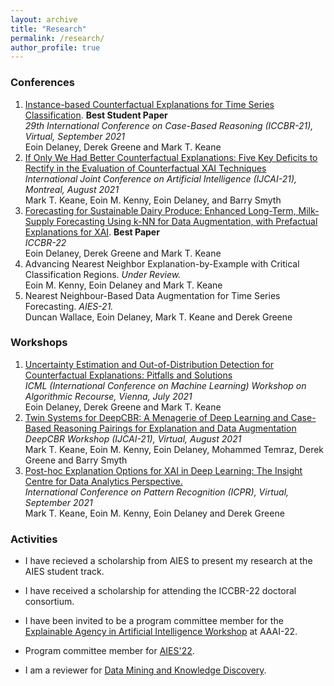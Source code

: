 ```yaml
---
layout: archive
title: "Research"
permalink: /research/
author_profile: true
---
```


<!-- {% if author.googlescholar %}
  You can also find my articles on <u><a href="{{author.googlescholar}}">my Google Scholar profile</a>.</u>
{% endif %} -->

<!-- {% include base_path %} -->

<!-- ### Journals -->

### Conferences
1. [Instance-based Counterfactual Explanations for Time Series Classification](https://arxiv.org/pdf/2009.13211.pdf). **Best Student Paper**   
  *29th International Conference on Case-Based Reasoning (ICCBR-21), Virtual, September 2021*   
  Eoin Delaney, Derek Greene and Mark T. Keane
1. [If Only We Had Better Counterfactual Explanations: Five Key Deficits to Rectify in the Evaluation of Counterfactual XAI Techniques](https://arxiv.org/abs/2103.01035)  
  *International Joint Conference on Artificial Intelligence (IJCAI-21), Montreal, August 2021*   
  Mark T. Keane, Eoin M. Kenny, Eoin Delaney, and Barry Smyth
1. [Forecasting for Sustainable Dairy Produce: Enhanced Long-Term, Milk-Supply Forecasting Using k-NN
for Data Augmentation, with Prefactual Explanations for XAI](http://derekgreene.com/papers/delaney22iccbr.pdf). **Best Paper**  
  *ICCBR-22*   
  Eoin Delaney, Derek Greene and Mark T. Keane
1. Advancing Nearest Neighbor Explanation-by-Example with Critical Classification Regions.
  *Under Review.*   
  Eoin M. Kenny, Eoin Delaney and Mark T. Keane
1. Nearest Neighbour-Based Data Augmentation for Time Series Forecasting.
  *AIES-21.*   
  Duncan Wallace, Eoin Delaney, Mark T. Keane and Derek Greene

### Workshops
1. [Uncertainty Estimation and Out-of-Distribution Detection for Counterfactual Explanations: Pitfalls and Solutions](https://arxiv.org/pdf/2107.09734.pdf)  
  *ICML (International Conference on Machine Learning) Workshop on Algorithmic Recourse, Vienna, July 2021*  
  Eoin Delaney, Derek Greene and Mark T. Keane
1. [Twin Systems for DeepCBR: A Menagerie of Deep Learning and Case-Based Reasoning Pairings for Explanation and Data Augmentation](https://arxiv.org/ftp/arxiv/papers/2104/2104.14461.pdf)  
  *DeepCBR Workshop (IJCAI-21), Virtual, August 2021*  
  Mark T. Keane, Eoin M. Kenny, Eoin Delaney, Mohammed Temraz, Derek Greene and Barry Smyth
  1. [Post-hoc Explanation Options for XAI in Deep Learning: The Insight Centre for Data Analytics Perspective.](https://link.springer.com/chapter/10.1007/978-3-030-68796-0_2)  
  *International Conference on Pattern Recognition (ICPR), Virtual, September 2021*  
  Mark T. Keane, Eoin M. Kenny, Eoin Delaney and Derek Greene

### Activities
* I have recieved a scholarship from AIES to present my research at the AIES student track. 

* I have received a scholarship for attending the ICCBR-22 doctoral consortium. 

* I have been invited to be a program committee member for the [Explainable Agency in Artificial Intelligence Workshop](https://sites.google.com/view/eaai2022/topic?authuser=0)  at AAAI-22.

* Program committee member for [AIES'22](https://www.aies-conference.com/2022/).

* I am a reviewer for [Data Mining and Knowledge Discovery](https://www.springer.com/journal/10618).
